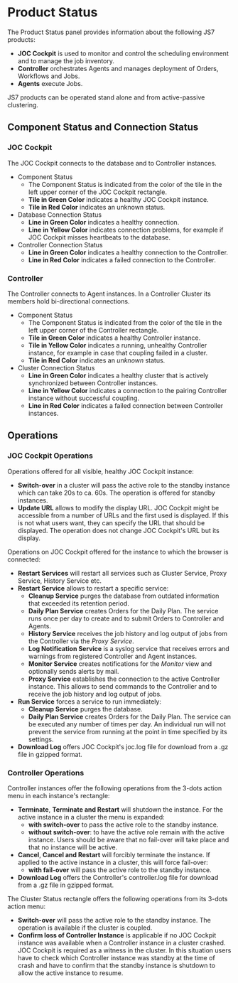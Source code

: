 # Product Status

The Product Status panel provides information about the following JS7 products:

- **JOC Cockpit** is used to monitor and control the scheduling environment and to manage the job inventory.
- **Controller** orchestrates Agents and manages deployment of Orders, Workflows and Jobs.
- **Agents** execute Jobs. 

JS7 products can be operated stand alone and from active-passive clustering.

## Component Status and Connection Status

### JOC Cockpit

The JOC Cockpit connects to the database and to Controller instances.

- Component Status
  - The Component Status is indicated from the color of the tile in the left upper corner of the JOC Cockpit rectangle.
  - **Tile in Green Color** indicates a healthy JOC Cockpit instance.
  - **Tile in Red Color** indicates an unknown status. 
- Database Connection Status
  - **Line in Green Color** indicates a healthy connection.
  - **Line in Yellow Color** indicates connection problems, for example if JOC Cockpit misses heartbeats to the database.
- Controller Connection Status
  - **Line in Green Color** indicates a healthy connection to the Controller.
  - **Line in Red Color** indicates a failed connection to the Controller.

### Controller

The Controller connects to Agent instances. In a Controller Cluster its members hold bi-directional connections.

- Component Status
  - The Component Status is indicated from the color of the tile in the left upper corner of the Controller rectangle.
  - **Tile in Green Color** indicates a healthy Controller instance.
  - **Tile in Yellow Color** indicates a running, unhealthy Controller instance, for example in case that coupling failed in a cluster. 
  - **Tile in Red Color** indicates an *unknown* status. 
- Cluster Connection Status
  - **Line in Green Color** indicates a healthy cluster that is actively synchronized between Controller instances.
  - **Line in Yellow Color** indicates a connection to the pairing Controller instance without successful coupling.
  - **Line in Red Color** indicates a failed connection between Controller instances.

## Operations

### JOC Cockpit Operations

Operations offered for all visible, healthy JOC Cockpit instance:

- **Switch-over** in a cluster will pass the active role to the standby instance which can take 20s to ca. 60s. The operation is offered for standby instances.
- **Update URL** allows to modify the display URL. JOC Cockpit might be accessible from a number of URLs and the first used is displayed. If this is not what users want, they can specify the URL that should be displayed. The operation does not change JOC Cockpit's URL but its display.

Operations on JOC Cockpit offered for the instance to which the browser is connected:

- **Restart Services** will restart all services such as Cluster Service, Proxy Service, History Service etc. 
- **Restart Service** allows to restart a specific service:
  - **Cleanup Service** purges the database from outdated information that exceeded its retention period.
  - **Daily Plan Service** creates Orders for the Daily Plan. The service runs once per day to create and to submit Orders to Controller and Agents.
  - **History Service** receives the job history and log output of jobs from the Controller via the *Proxy Service*.
  - **Log Notification Service** is a syslog service that receives errors and warnings from registered Controller and Agent instances.
  - **Monitor Service** creates notifications for the *Monitor* view and optionally sends alerts by mail.
  - **Proxy Service** establishes the connection to the active Controller instance. This allows to send commands to the Controller and to receive the job history and log output of jobs.
- **Run Service** forces a service to run immediately:
  - **Cleanup Service** purges the database.
  - **Daily Plan Service** creates Orders for the Daily Plan. The service can be executed any number of times per day. An individual run will not prevent the service from running at the point in time specified by its settings.
- **Download Log** offers JOC Cockpit's joc.log file for download from a .gz file in gzipped format.

### Controller Operations

Controller instances offer the following operations from the 3-dots action menu in each instance's rectangle:

- **Terminate**, **Terminate and Restart** will shutdown the instance. For the active instance in a cluster the menu is expanded:
  - **with switch-over** to pass the active role to the standby instance.
  - **without switch-over**: to have the active role remain with the active instance. Users should be aware that no fail-over will take place and that no instance will be active.
- **Cancel**, **Cancel and Restart** will forcibly terminate the instance. If applied to the active instance in a cluster, this will force fail-over:
  - **with fail-over** will pass the active role to the standby instance.
- **Download Log** offers the Controller's controller.log file for download from a .gz file in gzipped format.

The Cluster Status rectangle offers the following operations from its 3-dots action menu:

- **Switch-over** will pass the active role to the standby instance. The operation is available if the cluster is coupled.
- **Confirm loss of Controller Instance** is applicable if no JOC Cockpit instance was available when a Controller instance in a cluster crashed. JOC Cockpit is required as a witness in the cluster. In this situation users have to check which Controller instance was standby at the time of crash and have to confirm that the standby instance is shutdown to allow the active instance to resume.
